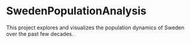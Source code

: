 # SwedenPopulationAnalysis
This project explores and visualizes the population dynamics of Sweden over the past few decades.

